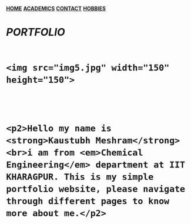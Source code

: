 <!DOCTYPE html>
<html>
<head>
     <title> Portfolio </title>
     <link rel="stylesheet" type="text/css" href="css/main.css">
</head>     
<body>
	<p><a href="file5.html"><strong>HOME</strong></a>  <a href="file6.html"><strong>ACADEMICS</strong></a>  <a href="file7.html"><strong>CONTACT</strong></a> <a href="file8.html"><strong>HOBBIES</strong></a>
	</p>
	<h1> <em> PORTFOLIO </em>	
	<br>
	<br>

	<img src="img5.jpg" width="150" height="150">
	


	<p2>Hello my name is <strong>Kaustubh Meshram</strong> <br>i am from <em>Chemical Engineering</em> department at IIT KHARAGPUR. This is my simple portfolio website, please navigate through different pages to know more about me.</p2>
</body>
</html>
